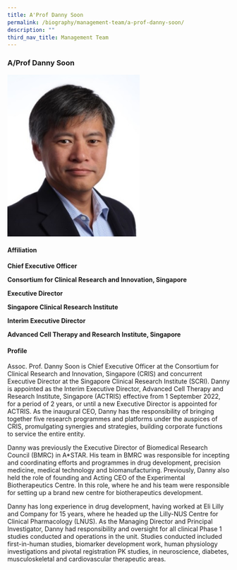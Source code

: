 ```yaml
---
title: A'Prof Danny Soon
permalink: /biography/management-team/a-prof-danny-soon/
description: ""
third_nav_title: Management Team
---
```

### A/Prof Danny Soon

<img src="/images/Biography/Management%20Team/a'prof%20danny%20soon.jpg" style="width:300px">

<h4> Affiliation </h4>

<b>Chief Executive Officer

Consortium for Clinical Research and Innovation, Singapore

Executive Director

Singapore Clinical Research Institute

Interim Executive Director

Advanced Cell Therapy and Research Institute, Singapore</b>

<h4> Profile </h4>

Assoc. Prof. Danny Soon is Chief Executive Officer at the Consortium for Clinical Research and Innovation, Singapore (CRIS) and concurrent Executive Director at the Singapore Clinical Research Institute (SCRI). Danny is appointed as the Interim Executive Director, Advanced Cell Therapy and Research Institute, Singapore (ACTRIS) effective from 1 September 2022, for a period of 2 years, or until a new Executive Director is appointed for ACTRIS. As the inaugural CEO, Danny has the responsibility of bringing together five research programmes and platforms under the auspices of CRIS, promulgating synergies and strategies, building corporate functions to service the entire entity.

Danny was previously the Executive Director of Biomedical Research Council (BMRC) in A\*STAR. His team in BMRC was responsible for incepting and coordinating efforts and programmes in drug development, precision medicine, medical technology and biomanufacturing. Previously, Danny also held the role of founding and Acting CEO of the Experimental Biotherapeutics Centre. In this role, where he and his team were responsible for setting up a brand new centre for biotherapeutics development.

Danny has long experience in drug development, having worked at Eli Lilly and Company for 15 years, where he headed up the Lilly-NUS Centre for Clinical Pharmacology (LNUS). As the Managing Director and Principal Investigator, Danny had responsibility and oversight for all clinical Phase 1 studies conducted and operations in the unit. Studies conducted included first-in-human studies, biomarker development work, human physiology investigations and pivotal registration PK studies, in neuroscience, diabetes, musculoskeletal and cardiovascular therapeutic areas.